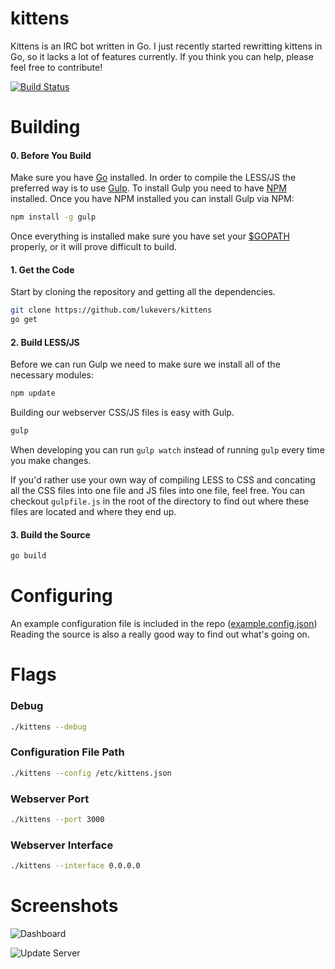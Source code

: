# kittens

Kittens is an IRC bot written in Go. I just recently started rewritting kittens in Go, so it lacks a lot of features currently. If you think you can help, please feel free to contribute!

[![Build Status](https://travis-ci.org/lukevers/kittens.png?branch=master)](https://travis-ci.org/lukevers/kittens)

# Building

#### 0. Before You Build

Make sure you have [Go](http://golang.org/) installed. In order to compile the LESS/JS the preferred way is to use [Gulp](http://gulpjs.com/). To install Gulp you need to have [NPM](https://www.npmjs.org/) installed. Once you have NPM installed you can install Gulp via NPM:

```bash
npm install -g gulp
```

Once everything is installed make sure you have set your [$GOPATH](http://golang.org/doc/code.html#GOPATH) properly, or it will prove difficult to build.

#### 1. Get the Code

Start by cloning the repository and getting all the dependencies.

```bash
git clone https://github.com/lukevers/kittens
go get
```

#### 2. Build LESS/JS

Before we can run Gulp we need to make sure we install all of the necessary modules:
```bash
npm update
```

Building our webserver CSS/JS files is easy with Gulp.

```bash
gulp
```

When developing you can run `gulp watch` instead of running `gulp` every time you make changes.

If you'd rather use your own way of compiling LESS to CSS and concating all the CSS files into one file and JS files into one file, feel free. You can checkout `gulpfile.js` in the root of the directory to find out where these files are located and where they end up.

#### 3. Build the Source

```bash
go build
```

# Configuring

An example configuration file is included in the repo ([example.config.json](example.config.json)) Reading the source is also a really good way to find out what's going on.

# Flags

### Debug

```bash
./kittens --debug
```

### Configuration File Path

```bash
./kittens --config /etc/kittens.json
```

### Webserver Port

```bash
./kittens --port 3000
```

### Webserver Interface

```bash
./kittens --interface 0.0.0.0
```

# Screenshots

![Dashboard](http://i.imgur.com/1vRVYLH.png)

![Update Server](http://i.imgur.com/LOyuwyT.png)
